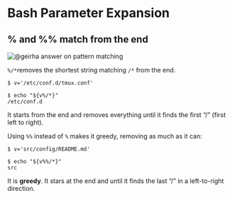 # Bash Parameter Expansion

## % and %% match from the end



![@geirha answer on pattern matching](./bash-parameter-expansion.assets/2021-08-09-07-32-28-my-image.png)

`%/*`removes the shortest string matching `/*` from the end.

```shell
$ v='/etc/conf.d/tmux.conf'

$ echo "${v%/*}"
/etc/conf.d
```

It starts from the end and removes everything until it finds the first “/” (first left to right).

Using `%%` instead of `%` makes it greedy, removing as much as it can:

```shell
$ v='src/config/README.md'

$ echo "${v%%/*}"
src
```

It is **greedy**. It stars at the end and until it finds the last “/” in a left-to-right direction. 


